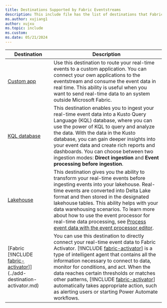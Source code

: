 ```yaml
---
title: Destinations Supported by Fabric Eventstreams
description: This include file has the list of destinations that Fabric event streams support. 
ms.author: xujiang1
author: xujxu
ms.topic: include
ms.custom:
ms.date: 05/21/2024
---
```


| Destination          | Description |
| --------------- | ---------- |
| [Custom app](../add-destination-custom-app.md) | Use this destination to route your real-time events to a custom application. You can connect your own applications to the eventstream and consume the event data in real time. This ability is useful when you want to send real-time data to an system outside Microsoft Fabric.  |
| [KQL database](../add-destination-kql-database.md) | This destination enables you to ingest your real-time event data into a Kusto Query Language (KQL) database, where you can use the power of KQL to query and analyze the data. With the data in the Kusto database, you can gain deeper insights into your event data and create rich reports and dashboards. You can choose between two ingestion modes: **Direct ingestion** and **Event processing before ingestion**.|
| [Lakehouse](../add-destination-lakehouse.md) | This destination gives you the ability to transform your real-time events before ingesting events into your lakehouse. Real-time events are converted into Delta Lake format and then stored in the designated lakehouse tables. This ability helps with your data warehousing scenarios. To learn more about how to use the event processor for real-time data processing, see [Process event data with the event processor editor](../process-events-using-event-processor-editor.md).|
| [Fabric [!INCLUDE [fabric-activator](../../includes/fabric-activator.md)]](../add-destination-activator.md) |You can use this destination to directly connect your real-time event data to Fabric Activator. [!INCLUDE [fabric-activator](../../includes/fabric-activator.md)] is a type of intelligent agent that contains all the information necessary to connect to data, monitor for conditions, and act. When the data reaches certain thresholds or matches other patterns, [!INCLUDE [fabric-activator](../../includes/fabric-activator.md)] automatically takes appropriate action, such as alerting users or starting Power Automate workflows.|
